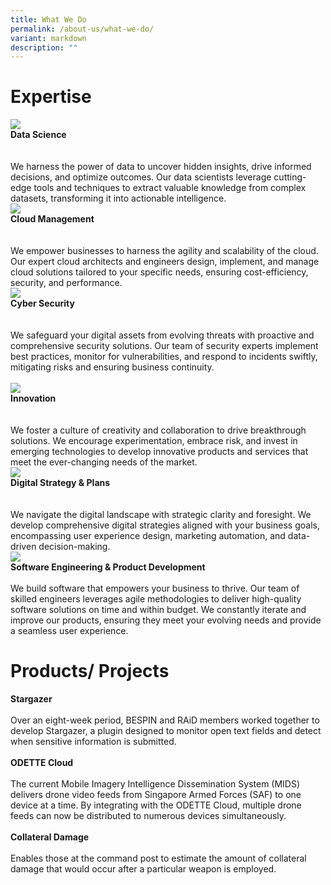 ```yaml
---
title: What We Do
permalink: /about-us/what-we-do/
variant: markdown
description: ""
---
```

# Expertise

<div class="row">
<div class="col">
<img src="/images/What%20We%20Do/1.png"><br>
	<div class="has-text-centered"><b>Data Science</b></div><br><br>
<div class="has-text-justified">We harness the power of data to uncover hidden insights, drive informed decisions, and optimize outcomes. Our data scientists leverage cutting-edge tools and techniques to extract valuable knowledge from complex datasets, transforming it into actionable intelligence. 
</div>
</div>
	<div class="col">
<img src="/images/What%20We%20Do/2.png"><br>
		<div class="has-text-centered"><b>Cloud Management</b></div><br><br>
<div class="has-text-justified">We empower businesses to harness the agility and scalability of the cloud. Our expert cloud architects and engineers design, implement, and manage cloud solutions tailored to your specific needs, ensuring cost-efficiency, security, and performance.
</div>
</div>
<div class="col">
<img src="/images/What%20We%20Do/3.png"><br>
	<div class="has-text-centered"><b>Cyber Security</b></div><br><br>
<div class="has-text-justified">We safeguard your digital assets from evolving threats with proactive and comprehensive security solutions. Our team of security experts implement best practices, monitor for vulnerabilities, and respond to incidents swiftly, mitigating risks and ensuring business continuity.
</div>
</div>
<br>

</div>
<div class="row">
	<div class="col">
<img src="/images/What%20We%20Do/4.png"><br>
		<div class="has-text-centered"><b>Innovation</b></div><br><br>
<div class="has-text-justified">We foster a culture of creativity and collaboration to drive breakthrough solutions. We encourage experimentation, embrace risk, and invest in emerging technologies to develop innovative products and services that meet the ever-changing needs of the market.
</div>
</div>
<div class="col">
<img src="/images/What%20We%20Do/5.png"><br>
	<div class="has-text-centered"><b>Digital Strategy &amp; Plans</b></div><br><br>
<div class="has-text-justified">We navigate the digital landscape with strategic clarity and foresight. We develop comprehensive digital strategies aligned with your business goals, encompassing user experience design, marketing automation, and data-driven decision-making.
</div>
</div>
<div class="col">
<img src="/images/What%20We%20Do/6.png"><br>
	<div class="has-text-centered"><b>Software Engineering &amp; Product Development</b></div><br>
<div class="has-text-justified">We build software that empowers your business to thrive. Our team of skilled engineers leverages agile methodologies to deliver high-quality software solutions on time and within budget. We constantly iterate and improve our products, ensuring they meet your evolving needs and provide a seamless user experience.
</div>
</div>
	</div>

# Products/ Projects
<div class="row">
<div class="col"> 
<img alt="" src="/images/What%20We%20Do/BESPIN.jpeg"><br>
		<div class="has-text-centered"><b>Stargazer</b></div><br>
		<div class="has-text-justified">Over an eight-week period, BESPIN and RAiD members worked together to develop Stargazer, a plugin designed to monitor open text fields and detect when sensitive information is submitted.
</div>
<br>

</div>
	<div class="col"> 
<img alt="" src="/images/What%20We%20Do/Odette.png"><br>
		<div class="has-text-centered"><b>ODETTE Cloud</b></div><br>
		<div class="has-text-justified">The current Mobile Imagery Intelligence Dissemination System (MIDS) delivers drone video feeds from Singapore Armed Forces (SAF) to one device at a time. By integrating with the ODETTE Cloud, multiple drone feeds can now be distributed to numerous devices simultaneously. 
</div>
<br>

</div>
	<div class="col"> 
<img alt="" src="/images/What%20We%20Do/Collateral_Damage.jpg"><br>
		<div class="has-text-centered"><b>Collateral Damage</b></div><br>
		<div class="has-text-justified">Enables those at the command post to estimate the amount of collateral damage that would occur after a particular weapon is employed.
</div>
<br>
</div>
</div>